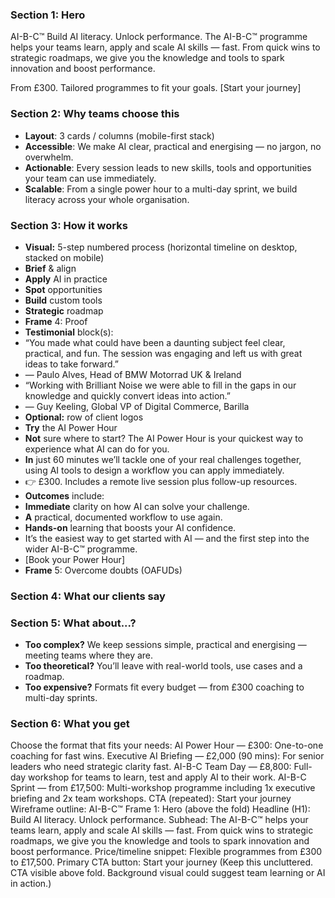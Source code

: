 ### Section 1: Hero

AI-B-C™
Build AI literacy. Unlock performance.
The AI-B-C™ programme helps your teams learn, apply and scale AI skills — fast. From quick wins to strategic roadmaps, we give you the knowledge and tools to spark innovation and boost performance.

From £300. Tailored programmes to fit your goals.
[Start your journey]


### Section 2: Why teams choose this

- **Layout**: 3 cards / columns (mobile-first stack)
- **Accessible**: We make AI clear, practical and energising — no jargon, no overwhelm.
- **Actionable**: Every session leads to new skills, tools and opportunities your team can use immediately.
- **Scalable**: From a single power hour to a multi-day sprint, we build literacy across your whole organisation.

### Section 3: How it works

- **Visual:** 5-step numbered process (horizontal timeline on desktop, stacked on mobile)
- **Brief** & align
- **Apply** AI in practice
- **Spot** opportunities
- **Build** custom tools
- **Strategic** roadmap
- **Frame** 4: Proof
- **Testimonial** block(s):
- “You made what could have been a daunting subject feel clear, practical, and fun. The session was engaging and left us with great ideas to take forward.”
- — Paulo Alves, Head of BMW Motorrad UK & Ireland
- “Working with Brilliant Noise we were able to fill in the gaps in our knowledge and quickly convert ideas into action.”
- — Guy Keeling, Global VP of Digital Commerce, Barilla
- **Optional:** row of client logos
- **Try** the AI Power Hour
- **Not** sure where to start? The AI Power Hour is your quickest way to experience what AI can do for you.
- **In** just 60 minutes we’ll tackle one of your real challenges together, using AI tools to design a workflow you can apply immediately.
- 👉 £300. Includes a remote live session plus follow-up resources.
- **Outcomes** include:
- **Immediate** clarity on how AI can solve your challenge.
- **A** practical, documented workflow to use again.
- **Hands-on** learning that boosts your AI confidence.
- It’s the easiest way to get started with AI — and the first step into the wider AI-B-C™ programme.
- [Book your Power Hour]
- **Frame** 5: Overcome doubts (OAFUDs)

### Section 4: What our clients say


### Section 5: What about...?

- **Too complex?** We keep sessions simple, practical and energising — meeting teams where they are.
- **Too theoretical?** You’ll leave with real-world tools, use cases and a roadmap.
- **Too expensive?** Formats fit every budget — from £300 coaching to multi-day sprints.

### Section 6: What you get

Choose the format that fits your needs:
AI Power Hour — £300: One-to-one coaching for fast wins.
Executive AI Briefing — £2,000 (90 mins): For senior leaders who need strategic clarity fast.
AI-B-C Team Day — £8,800: Full-day workshop for teams to learn, test and apply AI to their work.
AI-B-C Sprint — from £17,500: Multi-workshop programme including 1x executive briefing and 2x team workshops.
CTA (repeated): Start your journey
Wireframe outline: AI-B-C™
Frame 1: Hero (above the fold)
Headline (H1): Build AI literacy. Unlock performance.
Subhead: The AI-B-C™ helps your teams learn, apply and scale AI skills — fast. From quick wins to strategic roadmaps, we give you the knowledge and tools to spark innovation and boost performance.
Price/timeline snippet: Flexible programmes from £300 to £17,500.
Primary CTA button: Start your journey
(Keep this uncluttered. CTA visible above fold. Background visual could suggest team learning or AI in action.)
